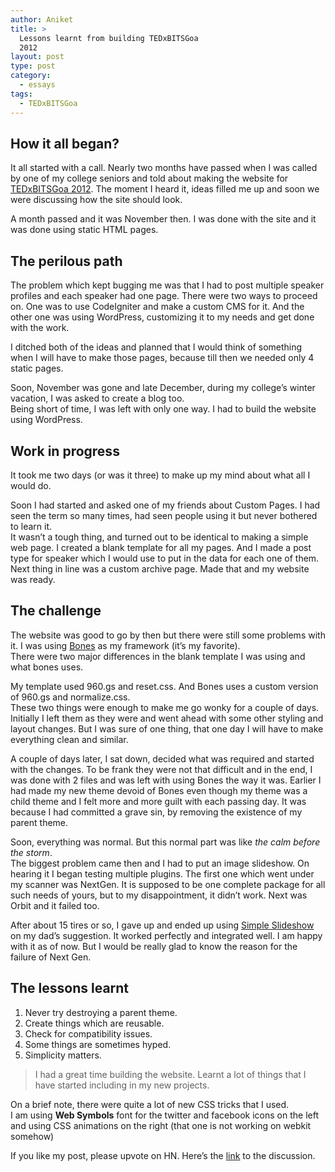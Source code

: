 ```yaml
---
author: Aniket
title: >
  Lessons learnt from building TEDxBITSGoa
  2012
layout: post
type: post
category:
  - essays
tags:
  - TEDxBITSGoa
---
```

## How it all began?

It all started with a call. Nearly two months have passed when I was called by one of my college seniors and told about making the website for [TEDxBITSGoa 2012][1]. The moment I heard it, ideas filled me up and soon we were discussing how the site should look.

A month passed and it was November then. I was done with the site and it was done using static HTML pages.

## The perilous path

The problem which kept bugging me was that I had to post multiple speaker profiles and each speaker had one page. There were two ways to proceed on. One was to use CodeIgniter and make a custom CMS for it. And the other one was using WordPress, customizing it to my needs and get done with the work.

I ditched both of the ideas and planned that I would think of something when I will have to make those pages, because till then we needed only 4 static pages.

Soon, November was gone and late December, during my college’s winter vacation, I was asked to create a blog too.  
Being short of time, I was left with only one way. I had to build the website using WordPress.

## Work in progress

It took me two days (or was it three) to make up my mind about what all I would do.

Soon I had started and asked one of my friends about Custom Pages. I had seen the term so many times, had seen people using it but never bothered to learn it.  
It wasn’t a tough thing, and turned out to be identical to making a simple web page. I created a blank template for all my pages. And I made a post type for speaker which I would use to put in the data for each one of them. Next thing in line was a custom archive page. Made that and my website was ready.

## The challenge

The website was good to go by then but there were still some problems with it. I was using [Bones][2] as my framework (it’s my favorite).  
There were two major differences in the blank template I was using and what bones uses.

My template used 960.gs and reset.css. And Bones uses a custom version of 960.gs and normalize.css.  
These two things were enough to make me go wonky for a couple of days. Initially I left them as they were and went ahead with some other styling and layout changes. But I was sure of one thing, that one day I will have to make everything clean and similar.

A couple of days later, I sat down, decided what was required and started with the changes. To be frank they were not that difficult and in the end, I was done with 2 files and was left with using Bones the way it was. Earlier I had made my new theme devoid of Bones even though my theme was a child theme and I felt more and more guilt with each passing day. It was because I had committed a grave sin, by removing the existence of my parent theme.

Soon, everything was normal. But this normal part was like *the calm before the storm*.  
The biggest problem came then and I had to put an image slideshow. On hearing it I began testing multiple plugins. The first one which went under my scanner was NextGen. It is supposed to be one complete package for all such needs of yours, but to my disappointment, it didn’t work. Next was Orbit and it failed too.

After about 15 tires or so, I gave up and ended up using [Simple Slideshow][3] on my dad’s suggestion. It worked perfectly and integrated well. I am happy with it as of now. But I would be really glad to know the reason for the failure of Next Gen.

## The lessons learnt

1.  Never try destroying a parent theme.
2.  Create things which are reusable.
3.  Check for compatibility issues.
4.  Some things are sometimes hyped.
5.  Simplicity matters.

> I had a great time building the website. Learnt a lot of things that I have started including in my new projects.

On a brief note, there were quite a lot of new CSS tricks that I used.  
I am using **Web Symbols** font for the twitter and facebook icons on the left and using CSS animations on the right (that one is not working on webkit somehow)

If you like my post, please upvote on HN. Here’s the [link][4] to the discussion.

 [1]: http://tedxbitsgoa.com/2012/ "TEDxBITSGoa 2012"
 [2]: http://themble.com/bones/ "Bones Framework"
 [3]: http://wordpress.org/extend/plugins/simple-slideshow/ "Simple Slideshow - Plugin for WP"
 [4]: http://news.ycombinator.com/item?id=3475526 "HN Discussion: Lessons learnt from building TEDxBITSGoa 2012"